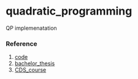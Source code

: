 # quadratic_programming
QP implemenatation

### Reference

1. [code](https://scaron.info/blog/quadratic-programming-in-python.html)
2. [bachelor_thesis](https://support.dce.felk.cvut.cz/mediawiki/images/9/94/Bp_2013_mikulas_ondrej.pdf)
3. [CDS_course](https://www.cds.caltech.edu/~murray/wiki/index.php?title=CDS_110b,_Winter_2006)
